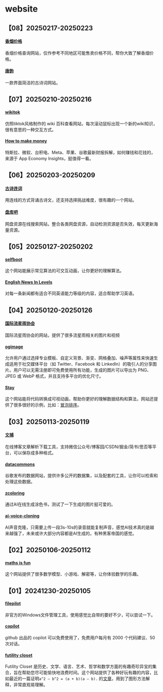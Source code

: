 # website

## 【08】20250217-20250223

#### [香烟价格](https://www.cnxiangyan.com/)

香烟价格查询网站，仅作参考不同地区可能售卖价格不同，帮你大致了解香烟价格。

#### [唐韵](https://www.chinesepoems.org/)

一款界面简洁的古诗词网站。

## 【07】20250210-20250216

#### [wikitok](https://wikitok.cc/)

仿照tiktok风格制作的 wiki 百科查看网站，每次滚动鼠标出现一个新的wiki知识，很有意思的一种交互方式。

#### [How to make money](https://www.appeconomyinsights.com/)

特斯拉、微软、台积电、Meta、苹果、谷歌最新财报拆解，如何赚钱和花钱的，来源于 App Economy Insights，挺值得一看。

## 【06】20250203-20250209

#### [古诗连词](https://poetrystrands.com/)

用连线的方式背诵古诗文，还支持选择挑战难度，很有趣的一个网站。

#### [盘库吧](https://panku8.com/)

网盘资源在线搜索网站，整合各类网盘资源，自动检测资源是否失效，每天更新海量资源。

## 【05】20250127-20250202

#### [selfboot](https://gallery.selfboot.cn/zh/algorithms)

这个网站能展示常见算法的可交互动画，让你更好的理解算法。

#### [English News In Levels](https://englishnewsinlevels.com/)

对每一条新闻都有适合不同英语能力等级的内容，适合帮助学习英语。

## 【04】20250120-20250126

#### [国际流星雨协会](https://www.imo.net/)

国际流星雨协会的网站，提供了很多流星雨相关的图片和视频

#### [ogimage](https://ogimage.click/)

允许用户通过选择专业模板、自定义背景、渐变、网格叠加、噪声等属性来快速生成适用于社交媒体平台（如 Twitter、Facebook 和 LinkedIn）的吸引人的分享图片。用户可以无需注册即可免费使用所有功能，生成的图片可以导出为 PNG、JPEG 或 WebP 格式，并且支持多平台的优化尺寸。

#### [Stay](https://staying.fun/zh/docs/getting-started)

这个网站能将代码转换成可视动画，帮助你更好的理解数据结构和算法，网站还提供了很多很好的示例，比如：[冒泡排序](https://staying.fun/zh/docs/1d-array)。

## 【03】20250113-20250119

#### [文捕](https://www.blog-keeper.com/)

在线博客文章解析下载工具，支持微信公众号/博客园/CSDN/掘金/简书/思否等平台，可以保存成多种格式。

#### [datacommons](https://datacommons.org/)

谷歌发布的数据网站，提供许多公开的数据集，以及配套的工具，让你可以检索和处理这些数据。

#### [zcoloring](https://zcoloring.com/)

通过AI在线生成涂色书，测试了一下生成的图片挺可爱的。

#### [ai-voice-cloning](https://anyvoice.net/zh/ai-voice-cloning)

AI声音克隆，只需要上传一段3s-10s的录音就能复制声音，感觉AI技术真的是越来越强了，未来或许大部分内容都是AI生成的，有种黑客帝国的感觉。

## 【02】20250106-20250112

#### [maths is fun](https://www.mathsisfun.com/)

这个网站提供了很多数学模型、小游戏、解密等，让你体验数学的乐趣。

## 【01】20241230-20250105

#### [filepilot](https://filepilot.tech/)

非官方的Windows文件管理工具，使用感觉比自带的要好不少，可以尝试一下。

#### [copilot](https://github.com/copilot)

github 出品的 copilot 可以免费使用了，免费用户每月有 2000 个代码建议、50 次对话。

#### [futility closet](https://www.futilitycloset.com/)

Futility Closet 是历史、文学、语言、艺术、哲学和数学方面的有趣奇珍异宝的集合，旨在帮助您尽可能愉快地浪费时间。这个网站提供了各种好玩有趣的内容，比如最近的一篇证明`a^2 – b^2 = (a + b)(a – b).` 的[文章](https://www.futilitycloset.com/2024/12/15/tidy-2/)，用到了图形方法解释，非常直观易理解。